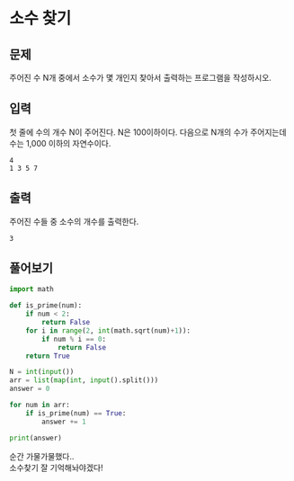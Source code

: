 # 소수 찾기

## 문제
주어진 수 N개 중에서 소수가 몇 개인지 찾아서 출력하는 프로그램을 작성하시오.

## 입력

첫 줄에 수의 개수 N이 주어진다. N은 100이하이다. 다음으로 N개의 수가 주어지는데 수는 1,000 이하의 자연수이다.

```
4
1 3 5 7
```

## 출력
주어진 수들 중 소수의 개수를 출력한다.

```
3
```

## 풀어보기

```python
import math

def is_prime(num):
    if num < 2:
        return False
    for i in range(2, int(math.sqrt(num)+1)):
        if num % i == 0:
            return False
    return True

N = int(input())
arr = list(map(int, input().split()))
answer = 0

for num in arr:
    if is_prime(num) == True:
        answer += 1

print(answer)
```

순간 가물가물했다..  
소수찾기 잘 기억해놔야겠다!
